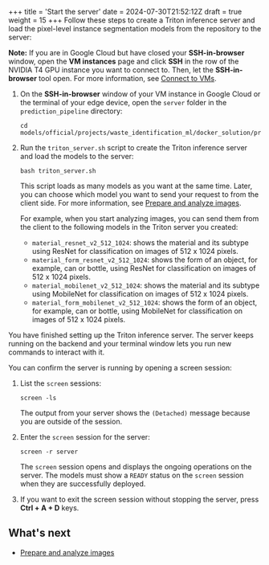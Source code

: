 +++
title = 'Start the server'
date = 2024-07-30T21:52:12Z
draft = true
weight = 15
+++
Follow these steps to create a Triton inference server and load the pixel-level instance segmentation models from the repository to the server:

**Note:** If you are in Google Cloud but have closed your **SSH-in-browser** window, open the **VM instances** page and click **SSH** in the row of the NVIDIA T4 GPU instance you want to connect to. Then, let the **SSH-in-browser** tool open. For more information, see  [Connect to VMs](https://cloud.google.com/compute/docs/connect/standard-ssh#connect_to_vms).  

1. On the **SSH-in-browser** window of your VM instance in Google Cloud or the terminal of your edge device, open the `server` folder in the `prediction_pipeline` directory:

    ```
    cd models/official/projects/waste_identification_ml/docker_solution/prediction_pipeline/server/
    ```

1. Run the `triton_server.sh` script to create the Triton inference server and load the models to the server:

    ```
    bash triton_server.sh
    ```

    This script loads as many models as you want at the same time. Later, you can choose which model you want to send your request to from the client side. For more information, see [Prepare and analyze images](../analyze-data/).

    For example, when you start analyzing images, you can send them from the client to the following models in the Triton server you created:

    -  `material_resnet_v2_512_1024`: shows the material and its subtype using ResNet for classification on images of 512 x 1024 pixels.
    -  `material_form_resnet_v2_512_1024`: shows the form of an object, for example, can or bottle, using ResNet for classification on images of 512 x 1024 pixels.
    -  `material_mobilenet_v2_512_1024`: shows the material and its subtype using MobileNet for classification on images of 512 x 1024 pixels.
    -  `material_form_mobilenet_v2_512_1024`: shows the form of an object, for example, can or bottle, using MobileNet for classification on images of 512 x 1024 pixels.

You have finished setting up the Triton inference server. The server keeps running on the backend and your terminal window lets you run new commands to interact with it.

You can confirm the server is running by opening a screen session:

1. List the `screen` sessions:

    ```
    screen -ls
    ```
  
	The output from your server shows the `(Detached)` message because you are outside of the session.  
	
1. Enter the `screen` session for the server:

    ```
    screen -r server
    ```
 
    The `screen` session opens and displays the ongoing operations on the server. The models must show a `READY` status on the `screen` session when they are successfully deployed.  

1. If you want to exit the screen session without stopping the server, press **Ctrl + A + D** keys.

## What's next

-  [Prepare and analyze images](../analyze-data/)